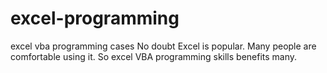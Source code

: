 # excel-programming
excel vba programming cases
No doubt Excel is popular. Many people are comfortable using it. So excel VBA programming skills benefits many.
